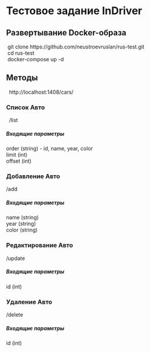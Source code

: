 <h1>Тестовое задание InDriver</h1>
<h2>Развертывание Docker-образа</h2>
&#160git clone https://github.com/neustroevruslan/rus-test.git
<br />&#160cd rus-test
<br />&#160docker-compose up -d

<h2>Методы</h2>
&#160 http://localhost:1408/cars/

<h3>Список Авто</h3>
&#160 /list

<h5>Входящие параметры</h5>
order (string) - id, name, year, color
<br />limit (int)
<br />offset (int)

<h3>Добавление Авто</h3>
/add

<h5>Входящие параметры</h5>
name (string)
<br />year (string)
<br />color (string)

<h3>Редактирование Авто</h3>
/update

<h5>Входящие параметры</h5>
id (int)

<h3>Удаление Авто</h3>
/delete
<h5>Входящие параметры</h5>
id (int)
